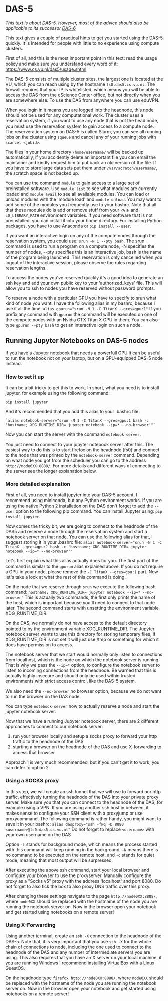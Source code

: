 # DAS-5

*This text is about DAS-5. However, most of the advice should also be
applicable to its successor [DAS-6](https://www.cs.vu.nl/das/home.shtml).*

This text gives a couple of practical hints to get you started using the
DAS-5 quickly. It is intended for people with little to no experience
using compute clusters.

First of all, and this is the most important point in this text: read
the usage policy and make sure you understand every word of it:
https://www.cs.vu.nl/das5/usage.shtml

The DAS-5 consists of multiple cluster sites, the largest one is located
at the VU, which you can reach using by the hostname
`fs0.das5.cs.vu.nl`. The firewall requires that your IP is whitelisted,
which means you will be able to access the DAS from the eScience Center
office, but not directly when you are somewhere else. To use the DAS
from anywhere you can use eduVPN.

When you login in it means you are logged into the headnode, this node
should not be used for any computational work. The cluster uses a
reservation system, if you want to use any node that is not the head
node, you must use the reservation system to gain access to a compute
node. The reserveration system on DAS-5 is called Slurm, you can see all
running jobs on the cluster using `squeue` and cancel any of your
running jobs with `scancel <jobid>`.

The files in your home directory `/home/username/` will be backed up
automatically, if you accidently delete an important file you can email
the maintainer and kindly request him to put back an old version of the
file. If you have to store large data sets put them under
`/var/scratch/username/`, the scratch space is not backed up.

You can use the command `module` to gain access to a large set of
preinstalled software. Use `module list` to see what modules are
currently loaded and `module avail` to see all available modules. You
can load or unload modules with the 'module load' and `module unload`.
You may want to add some of the modules you frequently use to your
bashrc. Note that all that these modules do is add or remove stuff from
your `PATH` and `LD_LIBRARY_PATH` environment variables. If you need
software that is not preinstalled, you can install it into your home
directory. For installing Python packages, you have to use Anaconda or
`pip install --user`.

If you want an interactive login on any of the compute nodes through the
reservation system, you could use: `srun -N 1 --pty bash`. The srun
command is used to run a program on a compute node, -N specifies the
number of nodes, --pty specifies this is an interactive job, bash is the
name of the program being launched. This reservation is only cancelled
when you logout of the interactive session, please observe the rules
regarding reservation lengths.

To access the nodes you've reserved quickly it's a good idea to generate
an ssh key and add your own public key to your 'authorized_keys' file.
This will allow you to ssh to nodes you have reserved without password
prompts.

To reserve a node with a particular GPU you have to specify to srun what
kind of node you want. I have the following alias in my bashrc, because
I use it all the time:
`alias gpurun="srun -N 1 -C TitanX --gres=gpu:1"`
If you prefix any command with `gpurun` the command will be executed on
one of the compute nodes with an Nvidia GTX Titan X GPU in them. You can
also type `gpurun --pty bash` to get an interactive login on such a
node.


## Running Jupyter Notebooks on DAS-5 nodes

If you have a Jupyter notebook that needs a powerfull GPU it can be
useful to run the notebook not on your laptop, but on a GPU-equipped
DAS-5 node instead.

### How to set it up

It can be a bit tricky to get this to work. In short, what you need is
to install jupyter, for example using the following command:
```
pip install jupyter
```
And it's recommended that you add this alias to your .bashrc file:
```
`alias notebook-server="srun -N 1 -C TitanX --gres=gpu:1 bash -c 'hostname; XDG_RUNTIME_DIR= jupyter notebook --ip=* --no-browser'"`
```
Now you can start the server with the command ``notebook-server``.

You just need to connect to your jupyter notebook server after this.
The easiest way to do this is to start firefox on the headnode (fs0) and connect to the node that was printed by the ``notebook-server`` command. Depending on what node you got from the scheduler you can go to the address ``http://node0XX:8888/``. For more details and different ways of connecting to the server see the longer explanation below.

### More detailed explanation

First of all, you need to install jupyter into your DAS-5 account. I
recommend using miniconda, but any Python environment works. If you are
using the native Python 2 installation on the DAS don't forget to add
the `--user` option to the following pip command. You can install
Jupyter using: `pip install jupyter`.

Now comes the tricky bit, we are going to connect to the headnode of the DAS5 and reserve
a node through the reservation system and start a notebook server on that node.
You can use the following alias for that, I suggest storing it in your .bashrc file:
`alias notebook-server="srun -N 1 -C TitanX --gres=gpu:1 bash -c 'hostname; XDG_RUNTIME_DIR= jupyter notebook --ip=* --no-browser'"`

Let's first explain what this alias actually does for you.
The first part of the command is similar to the `gpurun` alias explained above. If you
do not require a GPU in your node, please remove the `-C TitanX --gres=gpu:1` part.
Now let's take a look at what the rest of this command is doing.

On the node that we reserve through `srun` we execute the following bash command:
`hostname; XDG_RUNTIME_DIR= jupyter notebook --ip=* --no-browser'`
This is actually two commands, the first only prints the name of the host,
which is important because you'll need to connect to that node later. The
second command starts with unsetting the environment variable XDG_RUNTIME_DIR.

On the DAS, we normally do not have access to the default directory
pointed to by the environment variable XDG_RUNTIME_DIR. The Jupyter notebook
server wants to use this directory for storing temporary files, if
XDG_RUNTIME_DIR is not set it will just use /tmp or something for
which it does have permission to access.

The notebook server that we start would normally only listen to
connections from localhost, which is the node on which the notebook
server is running. That is why we pass the `--ip=*` option, to configure the
notebook server to listen to incoming connections from the headnode. Be warned
that this is actually highly insecure and should only be used within trusted
environments with strict access control, like the DAS-5 system.

We also need the ``--no-browser`` no browser option, because we do not want to run the browser on the DAS node.

You can type ``notebook-server`` now to actually reserve a node and start the jupyter notebook server.

Now that we have a running Jupyter notebook server, there are 2 different approaches to connect to our notebook server:
  1. run your browser locally and setup a socks proxy to forward your http traffic to the headnode of the DAS
  2. starting a browser on the headnode of the DAS and use X-forwarding to access that browser

Approach 1 is very much recommended, but if you can't get it to work, you can defer to option 2.

### Using a SOCKS proxy

In this step, we will create an ssh tunnel that we will use to forward
our http traffic, effectively turning the headnode of the DAS into your
private proxy server. Make sure you that you can connect to the headnode
of the DAS, for example using a VPN.
If you are using another ssh host in between, it makes sense to configure your SSH client with a proxyjump or use proxycommand.
The following command is rather handy, you might want to
save it in your bashrc:
`` alias dasproxy="ssh -fNq -D 8080 <username>@fs0.das5.cs.vu.nl" ``
Do not forget to replace `<username>` with your own username on the DAS.

Option `-f` stands for background mode, which means the process started with this command will keep running in the background, `-N` means there is no command to be executed on the remote host, and `-q` stands for quiet mode, meaning that most output will be surpressed.

After executing the above ssh command, start your local browser and
configure your browser to use the proxyserver. Manually configure the proxy
as a "Socks v5" proxy with the address 'localhost' and port 8080.
Do not forget to also tick the box to also proxy DNS traffic over this proxy.

After changing these settings navigate to the page `http://node0XX:8888/`,
where `node0XX` should be replaced with the hostname of the node you
are running the notebook server on. Now in the browser open your
notebook and get started using notebooks on a remote server!

### Using X-Forwarding

Using another terminal, create an `ssh -X` connection to the headnode of
the DAS-5. Note that, it is very important that you use `ssh -X` for the
whole chain of connections to node, including the one used to connect to
the headnode of the DAS and any number of intermediate servers you are
using. This also requires that you have an X server on your local
machine, if you are running Windows I recommend installing VirtualBox
with a Linux GuestOS.

On the headnode type `firefox http://node0XX:8888/`, where `node0XX`
should be replaced with the hostname of the node you are running the
notebook server on. Now in the browser open your notebook and get
started using notebooks on a remote server!
